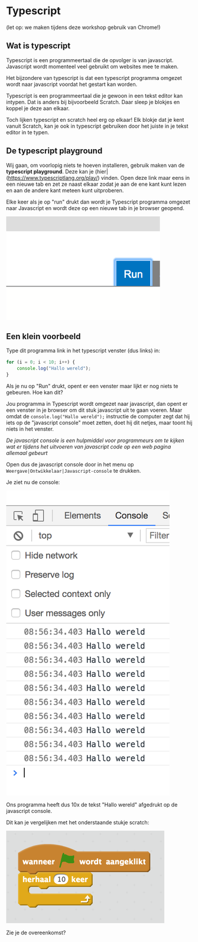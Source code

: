 # Typescript

(let op: we maken tijdens deze workshop gebruik van Chrome!)

## Wat is typescript

Typescript is een programmeertaal die de opvolger is van javascript. Javascript wordt momenteel veel gebruikt om websites mee te maken. 

Het bijzondere van typescript is dat een typescript programma omgezet wordt naar javascript voordat het gestart kan worden.

Typescript is een programmeertaal die je gewoon in een tekst editor kan intypen. Dat is anders bij bijvoorbeeld Scratch. Daar sleep je blokjes en koppel je deze aan elkaar.

Toch lijken typescript en scratch heel erg op elkaar! Elk blokje dat je kent vanuit Scratch, kan je ook in typescript gebruiken door het juiste in je tekst editor in te typen.

## De typescript playground

Wij gaan, om voorlopig niets te hoeven installeren, gebruik maken van de **typescript playground**. Deze kan je (hier|(https://www.typescriptlang.org/play/) vinden. Open deze link maar eens in een nieuwe tab en zet ze naast elkaar zodat je aan de ene kant kunt lezen en aan de andere kant meteen kunt uitproberen.

Elke keer als je op "run" drukt dan wordt je Typescript programma omgezet naar Javascript en wordt deze op een nieuwe tab in je browser geopend.

![De run knop ziet er zo uit](images/run.png)

## Een klein voorbeeld

Type dit programma link in het typescript venster (dus links) in:

```typescript
for (i = 0; i < 10; i++) {
    console.log("Hallo wereld");
}
```

Als je nu op "Run" drukt, opent er een venster maar lijkt er nog niets te gebeuren. Hoe kan dit?

Jou programma in Typescript wordt omgezet naar javascript, dan opent er een venster in je browser om dit stuk javascript uit te gaan voeren. Maar omdat de `console.log("Hallo wereld");` instructie de computer zegt dat hij iets op de "javascript console" moet zetten, doet hij dit netjes, maar toont hij niets in het venster.

*De javascript console is een hulpmiddel voor programmeurs om te kijken wat er tijdens het uitvoeren van javascript code op een web pagina allemaal gebeurt*

Open dus de javascript console door in het menu op `Weergave|Ontwikkelaar|Javascript-console` te drukken.

Je ziet nu de console:

![console](images/console.png)

Ons programma heeft dus 10x de tekst "Hallo wereld" afgedrukt op de javascript console.

Dit kan je vergelijken met het onderstaande stukje scratch:

![voorbeeld](images/voorbeeld.png)

Zie je de overeenkomst?
